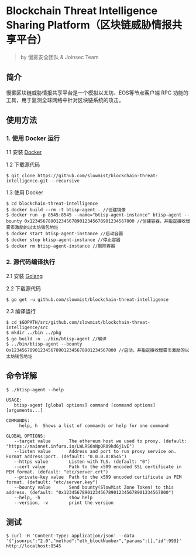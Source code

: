 # Blockchain Threat Intelligence Sharing Platform（区块链威胁情报共享平台）

> by 慢雾安全团队 & Joinsec Team

## 简介
慢雾区块链威胁情报共享平台是一个模拟以太坊、EOS等节点客户端 RPC 功能的工具，用于监测全球网络中针对区块链系统的攻击。

## 使用方法

### 1. 使用 Docker 运行
1.1 安装  [Docker][1]

1.2 下载源代码

```
$ git clone https://github.com/slowmist/blockchain-threat-intelligence.git --recursive
```

1.3 使用 Docker

```
$ cd blockchain-threat-intelligence
$ docker build --rm -t btisp-agent . //创建镜像
$ docker run -p 8545:8545 --name="btisp-agent-instance" btisp-agent --bounty 0x1234567890123456789012345678901234567800 //创建容器，并指定接收慢雾币激励的以太坊钱包地址
$ docker start btisp-agent-instance //启动容器
$ docker stop btisp-agent-instance //停止容器
$ docker rm btisp-agent-instance //删除容器
```

### 2. 源代码编译执行
2.1 安装 [Golang][2]

2.2 下载源代码

```
$ go get -u github.com/slowmist/blockchain-threat-intelligence
```

2.3 编译运行

```
$ cd $GOPATH/src/github.com/slowmist/blockchain-threat-intelligence/src
$ mkdir ../bin ../pkg
$ go build -o ../bin/btisp-agent //编译
$ ../bin/btisp-agent --bounty 0x1234567890123456789012345678901234567800 //启动，并指定接收慢雾币激励的以太坊钱包地址
```

## 命令详解

```
$ ./btisp-agent --help

USAGE:
   btisp-agent [global options] command [command options] [arguments...]

COMMANDS:
     help, h  Shows a list of commands or help for one command

GLOBAL OPTIONS:
   --target value       The ethereum host we used to proxy. (default: "https://mainnet.infura.io/LWLRS6nNpQR09kd6j1vE")
   --listen value       Address and port to run proxy service on. Format address:port. (default: "0.0.0.0:8545")
   --https value        Listen with TLS. (default: "0")
   --cert value         Path to the x509 encoded SSL certificate in PEM format. (default: "etc/server.crt")
   --private-key value  Path to the x509 encoded certificate in PEM format. (default: "etc/server.key")
   --bounty value       Send bounty(SlowMist Zone Token) to this address. (default: "0x1234567890123456789012345678901234567800")
   --help, -h           show help
   --version, -v        print the version
```

## 测试

```
$ curl -H 'Content-Type: application/json' --data '{"jsonrpc":"2.0","method":"eth_blockNumber","params":[],"id":999}' http://localhost:8545
```

  [1]: https://www.docker.com/products/docker "Docker官网"
  [2]: https://golang.org/ "Golang"